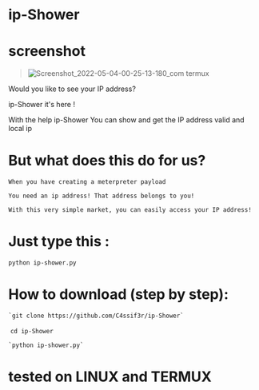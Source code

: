 # ip-Shower

# screenshot

> ![Screenshot_2022-05-04-00-25-13-180_com termux](https://user-images.githubusercontent.com/79422726/166555607-f3a07b65-755a-485f-beb3-632a12619a7c.jpg)


Would you like to see your IP address?

ip-Shower it's here !

With the help ip-Shower You can show and get the IP address valid and local ip

# But what does this do for us?

    When you have creating a meterpreter payload 

    You need an ip address! That address belongs to you!

    With this very simple market, you can easily access your IP address!

# Just type this :

`python ip-shower.py`

# How to download (step by step):

    `git clone https://github.com/C4ssif3r/ip-Shower`

‌    `cd ip-Shower`

    `python ip-shower.py`


# tested on LINUX and TERMUX
